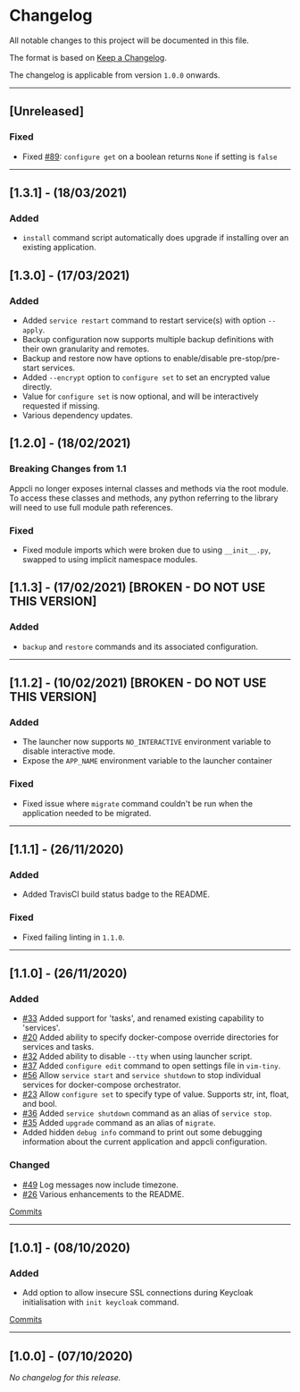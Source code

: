 # Changelog

All notable changes to this project will be documented in this file.

The format is based on [Keep a Changelog](https://keepachangelog.com/en/1.0.0/).

The changelog is applicable from version `1.0.0` onwards.

---

## [Unreleased]

### Fixed

- Fixed [#89](https://github.com/brightsparklabs/appcli/issues/89): `configure get` on a boolean returns `None` if setting is `false`

---

## [1.3.1] - (18/03/2021)

### Added

- `install` command script automatically does upgrade if installing over an existing application.

## [1.3.0] - (17/03/2021)

### Added

- Added `service restart` command to restart service(s) with option `--apply`.
- Backup configuration now supports multiple backup definitions with their own granularity and remotes.
- Backup and restore now have options to enable/disable pre-stop/pre-start services.
- Added `--encrypt` option to `configure set` to set an encrypted value directly.
- Value for `configure set` is now optional, and will be interactively requested if missing.
- Various dependency updates.

## [1.2.0] - (18/02/2021)

### Breaking Changes from 1.1

Appcli no longer exposes internal classes and methods via the root module. To access these classes and methods,
any python referring to the library will need to use full module path references.

### Fixed

- Fixed module imports which were broken due to using `__init__.py`, swapped to using implicit namespace modules.

## [1.1.3] - (17/02/2021) [BROKEN - DO NOT USE THIS VERSION]

### Added

- `backup` and `restore` commands and its associated configuration.

---
## [1.1.2] - (10/02/2021) [BROKEN - DO NOT USE THIS VERSION]

### Added

- The launcher now supports `NO_INTERACTIVE` environment variable to disable interactive mode.
- Expose the `APP_NAME` environment variable to the launcher container

### Fixed

- Fixed issue where `migrate` command couldn't be run when the application needed to be migrated.

---
## [1.1.1] - (26/11/2020)

### Added

- Added TravisCI build status badge to the README.

### Fixed

- Fixed failing linting in `1.1.0`.

---

## [1.1.0] - (26/11/2020)

### Added

- [#33](https://github.com/brightsparklabs/appcli/issues/33) Added support for 'tasks', and renamed existing capability to 'services'.
- [#20](https://github.com/brightsparklabs/appcli/issues/20) Added ability to specify docker-compose override directories for services and tasks.
- [#32](https://github.com/brightsparklabs/appcli/issues/32) Added ability to disable `--tty` when using launcher script.
- [#37](https://github.com/brightsparklabs/appcli/issues/37) Added `configure edit` command to open settings file in `vim-tiny`.
- [#56](https://github.com/brightsparklabs/appcli/issues/56) Allow `service start` and `service shutdown` to stop individual services for docker-compose orchestrator.
- [#23](https://github.com/brightsparklabs/appcli/issues/23) Allow `configure set` to specify type of value. Supports str, int, float, and bool.
- [#36](https://github.com/brightsparklabs/appcli/issues/36) Added `service shutdown` command as an alias of `service stop`.
- [#35](https://github.com/brightsparklabs/appcli/issues/35) Added `upgrade` command as an alias of `migrate`.
- Added hidden `debug info` command to print out some debugging information about the current application and appcli configuration.

### Changed

- [#49](https://github.com/brightsparklabs/appcli/issues/49) Log messages now include timezone.
- [#26](https://github.com/brightsparklabs/appcli/issues/26) Various enhancements to the README.

[Commits](https://github.com/brightsparklabs/appcli/compare/1.0.1...1.1.0)

---

## [1.0.1] - (08/10/2020)

### Added

- Add option to allow insecure SSL connections during Keycloak initialisation with `init keycloak` command.

[Commits](https://github.com/brightsparklabs/appcli/compare/1.0.0...1.0.1)

---

## [1.0.0] - (07/10/2020)

*No changelog for this release.*
